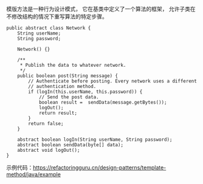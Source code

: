 模版方法是一种行为设计模式， 它在基类中定义了一个算法的框架， 允许子类在不修改结构的情况下重写算法的特定步骤。

```
public abstract class Network {
    String userName;
    String password;

    Network() {}

    /**
     * Publish the data to whatever network.
     */
    public boolean post(String message) {
        // Authenticate before posting. Every network uses a different
        // authentication method.
        if (logIn(this.userName, this.password)) {
            // Send the post data.
            boolean result =  sendData(message.getBytes());
            logOut();
            return result;
        }
        return false;
    }

    abstract boolean logIn(String userName, String password);
    abstract boolean sendData(byte[] data);
    abstract void logOut();
}
```

示例代码：https://refactoringguru.cn/design-patterns/template-method/java/example